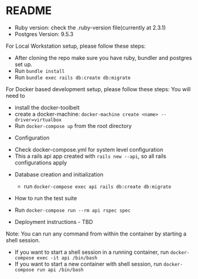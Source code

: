 # README

* Ruby version: check the .ruby-version file(currently at 2.3.1)
* Postgres Version: 9.5.3

For Local Workstation setup, please follow these steps:
- After cloning the repo make sure you have ruby, bundler and postgres set up.
- Run ```bundle install```
- Run ```bundle exec rails db:create db:migrate```


For Docker based development setup, please follow these steps:
You will need to 
- install the docker-toolbelt
- create a docker-machine: ```docker-machine create <name> --driver=virtualbox```
- Run ```docker-compose up``` from the root directory

* Configuration
- Check docker-compose.yml for system level configuration
- This a rails api app created with ```rails new --api```, so all rails configurations apply

* Database creation and initialization
  - run ```docker-compose exec api rails db:create db:migrate```

* How to run the test suite
- Run ```docker-compose run --rm api rspec spec```

* Deployment instructions - TBD

Note: You can run any command from within the container by starting a shell session.
- If you want to start a shell session in a running container, run ```docker-compose exec -it api /bin/bash```
- If you want to start a new container with shell session, run ```docker-compose run api /bin/bash```


